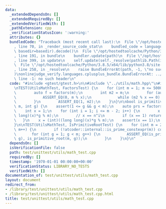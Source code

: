 ```yaml
---
data:
  _extendedDependsOn: []
  _extendedRequiredBy: []
  _extendedVerifiedWith: []
  _pathExtension: cpp
  _verificationStatusIcon: ':warning:'
  attributes: {}
  bundledCode: "Traceback (most recent call last):\n  File \"/opt/hostedtoolcache/Python/3.8.5/x64/lib/python3.8/site-packages/onlinejudge_verify/documentation/build.py\"\
    , line 70, in _render_source_code_stat\n    bundled_code = language.bundle(stat.path,\
    \ basedir=basedir).decode()\n  File \"/opt/hostedtoolcache/Python/3.8.5/x64/lib/python3.8/site-packages/onlinejudge_verify/languages/cplusplus.py\"\
    , line 191, in bundle\n    bundler.update(path)\n  File \"/opt/hostedtoolcache/Python/3.8.5/x64/lib/python3.8/site-packages/onlinejudge_verify/languages/cplusplus_bundle.py\"\
    , line 399, in update\n    self.update(self._resolve(pathlib.Path(included), included_from=path))\n\
    \  File \"/opt/hostedtoolcache/Python/3.8.5/x64/lib/python3.8/site-packages/onlinejudge_verify/languages/cplusplus_bundle.py\"\
    , line 258, in _resolve\n    raise BundleErrorAt(path, -1, \"no such header\"\
    )\nonlinejudge_verify.languages.cplusplus_bundle.BundleErrorAt: ../utils/math.hpp:\
    \ line -1: no such header\n"
  code: "#include <gtest/gtest.h>\n\n#include \"../utils/math.hpp\"\n#include <numeric>\n\
    \nTEST(UtilsMathTest, FactorsTest) {\n    for (int m = 1; m <= 50000; m++) {\n\
    \        auto f = factors(m);\n        int m2 = m;\n        for (auto x : f) {\n\
    \            ASSERT_EQ(0, m % x);\n            while (m2 % x == 0) m2 /= x;\n\
    \        }\n        ASSERT_EQ(1, m2);\n    }\n}\n\nbool is_primitive_root_naive(int\
    \ m, int g) {\n    assert(1 <= g && g < m);\n    auto prs = factors(m - 1);\n\
    \    int x = 1;\n    for (int i = 1; i <= m - 2; i++) {\n        x = (int)((long\
    \ long)(x)*g % m);\n        // x == n^i\n        if (x == 1) return false;\n \
    \   }\n    x = (int)((long long)(x)*g % m);\n    assert(x == 1);\n    return true;\n\
    }\n\nTEST(UtilsMathTest, IsPrimitiveRootTest) {\n    for (int m = 2; m <= 500;\
    \ m++) {\n        if (!atcoder::internal::is_prime_constexpr(m)) continue;\n \
    \       for (int g = 1; g < m; g++) {\n            ASSERT_EQ(is_primitive_root_naive(m,\
    \ g), is_primitive_root(m, g));\n        }\n    }\n}\n"
  dependsOn: []
  isVerificationFile: false
  path: test/unittest/utils/math_test.cpp
  requiredBy: []
  timestamp: '1970-01-01 00:00:00+00:00'
  verificationStatus: LIBRARY_NO_TESTS
  verifiedWith: []
documentation_of: test/unittest/utils/math_test.cpp
layout: document
redirect_from:
- /library/test/unittest/utils/math_test.cpp
- /library/test/unittest/utils/math_test.cpp.html
title: test/unittest/utils/math_test.cpp
---
```

